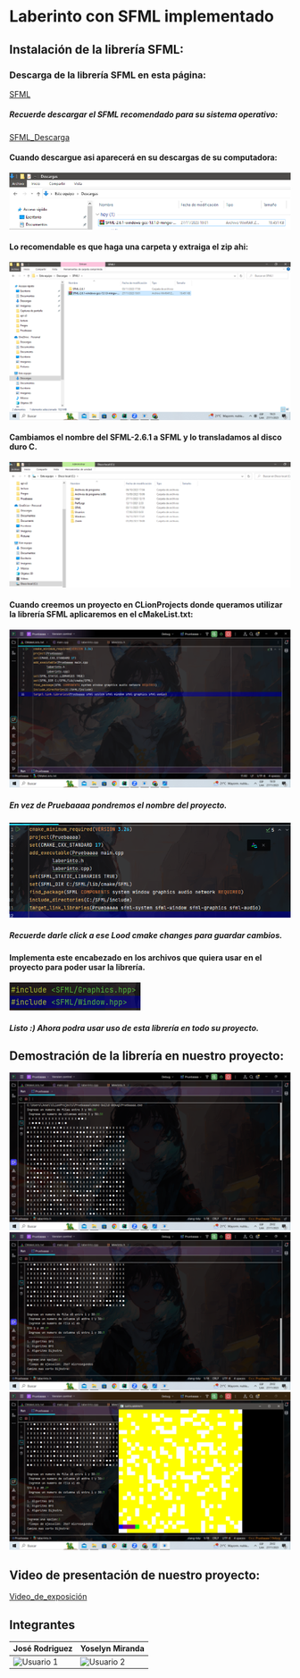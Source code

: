 # Laberinto con SFML implementado
## Instalación de la librería SFML:
### Descarga de la librería SFML en esta página:
[SFML](https://www.sfml-dev.org/download.php)
##### Recuerde descargar el SFML recomendado para su sistema operativo:
[SFML_Descarga](https://www.sfml-dev.org/download/sfml/2.6.1/)

#### Cuando descargue asi aparecerá en su descargas de su computadora:
![Captura](cap.png)

#### Lo recomendable es que haga una carpeta y extraiga el zip ahi:
![CP](Hj.png)

#### Cambiamos el nombre del SFML-2.6.1 a SFML y lo transladamos al disco duro C.
![GH](TYu.png)

#### Cuando creemos un proyecto en CLionProjects donde queramos utilizar la librería SFML aplicaremos en el cMakeList.txt:
![GI](Capth.png)
##### En vez de Pruebaaaa pondremos el nombre del proyecto.
![AP](Ap.png)
##### Recuerde darle click a ese Lood cmake changes para guardar cambios.

#### Implementa este encabezado en los archivos que quiera usar en el proyecto para poder usar la librería.
![H](Hola.png)
#####  Listo :) Ahora podra usar uso de esta librería en todo su proyecto.
## Demostración de la librería en nuestro proyecto:
![](Tarea.png)
![](Tarea1.png)
![](Tarea2.png)

## Video de presentación de nuestro proyecto:
[Video_de_exposición](https://www.youtube.com/watch?v=QsVg6Gwcgsk&ab_channel=Jos%C3%A9AlonsoRodr%C3%ADguezMoscoso)

## Integrantes
| José Rodriguez                                    | Yoselyn Miranda                             |
| --------------------------------------------------| --------------------------------------------|
| ![Usuario 1](https://example.com/user1.jpg)       | ![Usuario 2](https://example.com/user2.jpg) |

